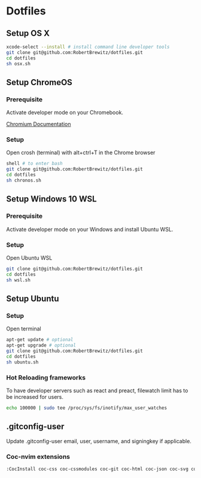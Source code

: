 # Dotfiles

## Setup OS X

```bash
xcode-select --install # install command line developer tools
git clone git@github.com:RobertBrewitz/dotfiles.git
cd dotfiles
sh osx.sh
```

## Setup ChromeOS

### Prerequisite

Activate developer mode on your Chromebook.

[Chromium Documentation](https://www.chromium.org/chromium-os/developer-information-for-chrome-os-devices/generic)

### Setup

Open crosh (terminal) with alt+ctrl+T in the Chrome browser

```bash
shell # to enter bash
git clone git@github.com:RobertBrewitz/dotfiles.git
cd dotfiles
sh chronos.sh
```

## Setup Windows 10 WSL

### Prerequisite

Activate developer mode on your Windows and install Ubuntu WSL.

### Setup

Open Ubuntu WSL

```bash
git clone git@github.com:RobertBrewitz/dotfiles.git
cd dotfiles
sh wsl.sh
```

## Setup Ubuntu

### Setup

Open terminal

```bash
apt-get update # optional
apt-get upgrade # optional
git clone git@github.com:RobertBrewitz/dotfiles.git
cd dotfiles
sh ubuntu.sh
```

### Hot Reloading frameworks

To have developer servers such as react and preact, filewatch limit has to be increased for users.

```bash
echo 100000 | sudo tee /proc/sys/fs/inotify/max_user_watches
```

## .gitconfig-user

Update .gitconfig-user email, user, username, and signingkey if applicable.

### Coc-nvim extensions

```bash
:CocInstall coc-css coc-cssmodules coc-git coc-html coc-json coc-svg coc-tsserver coc-xml coc-yaml coc-markdownlint coc-highlight
```
